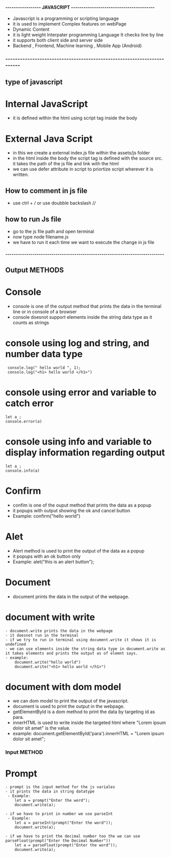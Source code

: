 #### ----------------- JAVASCRIPT  ---------------------------------------- ####

  - Javascript is a programming or scripting language
  - it is used to implement Complex features on webPage
  - Dynamic Content 
  - it is light weight Interpater programming Language   It checks line by line 
  - it supports both client side and server side 
  - Backend , Frontend, Machine learning , Mobile App (Android)



### ----------------------------------------------------------------------- ###

## type of javascript

 # Internal JavaScript 
  
  <script> 
    console.log("hello world");
  </script>

   - it is defined within the html using script tag inside the body

 # External Java Script

  <script src="./assets/js/index.js" defer></script>

  - in this we create a external index.js file within the assets/js folder
  - in the html inside the body the script tag is defined with the source src. it takes the path of the js file and link with the html
  - we can use defer attribute in script to priortize script wherever it is written.

## How to comment in js file

  - use ctrl + / or use doubble backslash //


## how to run Js file 
  - go to the js file path and open terminal 
  - now type node filename.js
  - we have to run it each time we want to execute the change in js file

#### ----------------------------------------------------------------------------   ###

## Output METHODS

 # Console
   - console is one of the output method that prints the data in the terminal line or in console of a browser
   - console doesnot support elements inside the string data type as it counts as strings

   # console using log and string, and number data type
     console.log(" hello world ", 1);   
     console.log("<h1> hello world </h1>")

   # console using error and variable to catch error 
    let a ;
    console.error(a)  

   # console using info and variable to display information regarding output 
    let a ;
    console.info(a)  


 # Confirm 
   - confim is one of the ouput method that prints the data as a popup
   - it popups with output showing the ok and cancel button
   - Example:
        confirm("hello world")
 
 # Alet
   - Alert method is used to print the output of the data as a popup 
   - it popups with an ok button only
   - Example:
        alet("this is an alert button");

 # Document
   - document prints the data in the output of the webpage.
   
   # document with write 
    - document.write prints the data in the webpage
    - it doesnot run in the terminal 
    - if we try to run in terminal using document.write it shows it is undefined
    - we can use elements inside the string data type in document.write as it takes elements and prints the output as of elemnt says. 
    - example:
        document.write("hello world") 
        document.write("<h1> hello world </h1>")

   # document with dom model
   - we can dom model to print the output of the javascript.
   - document is used to print the output in the webpage.
   - getElementById is a dom method to print the data by targeting id as para.
   - innerHTML is used to write inside the targeted html where "Lorem ipsum dolor sit amet" is the value.
   - example:
        document.getElementById('para').innerHTML = "Lorem ipsum dolor sit amet";


### Input METHOD

  # Prompt 
    - prompt is the input method for the js variales
    - it prints the data in string datatype
     - Example:
        let a = prompt("Enter the word");
        document.write(a);

    - if we have to print in number we use parseInt
     - Example:
        let a = parseInt(prompt("Enter the word"));
        document.write(a);
   
    - if we have to print the decimal number too the we can use parseFloat(prompt("Enter the Decimal Number"))
        let a = parseFloat(prompt("Enter the word"));
        document.write(a);           


    